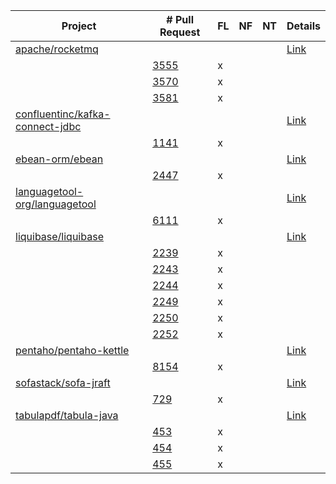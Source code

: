 |Project                                                                              |# Pull Request                                                      |FL |NF |NT |Details                                     |
|-------------------------------------------------------------------------------------|--------------------------------------------------------------------|---|---|---|--------------------------------------------|
|[apache/rocketmq](https://github.com/apache/rocketmq)                                |                                                                    |   |   |   |[Link](data/apache_rocketmq)                |
|                                                                                     |[3555](https://github.com/apache/rocketmq/pull/3555)                |x  |   |   |                                            |
|                                                                                     |[3570](https://github.com/apache/rocketmq/pull/3570)                |x  |   |   |                                            |
|                                                                                     |[3581](https://github.com/apache/rocketmq/pull/3581)                |x  |   |   |                                            |
|[confluentinc/kafka-connect-jdbc](https://github.com/confluentinc/kafka-connect-jdbc)|                                                                    |   |   |   |[Link](data/confluentinc_kafka-connect-jdbc)|
|                                                                                     |[1141](https://github.com/confluentinc/kafka-connect-jdbc/pull/1141)|x  |   |   |                                            |
|[ebean-orm/ebean](https://github.com/ebean-orm/ebean)                                |                                                                    |   |   |   |[Link](data/ebean-orm_ebean)                |
|                                                                                     |[2447](https://github.com/ebean-orm/ebean/pull/2447)                |x  |   |   |                                            |
|[languagetool-org/languagetool](https://github.com/languagetool-org/languagetool)    |                                                                    |   |   |   |[Link](data/languagetool-org_languagetool)  |
|                                                                                     |[6111](https://github.com/languagetool-org/languagetool/pull/6111)  |x  |   |   |                                            |
|[liquibase/liquibase](https://github.com/liquibase/liquibase)                        |                                                                    |   |   |   |[Link](data/liquibase_liquibase)            |
|                                                                                     |[2239](https://github.com/liquibase/liquibase/pull/2239)            |x  |   |   |                                            |
|                                                                                     |[2243](https://github.com/liquibase/liquibase/pull/2243)            |x  |   |   |                                            |
|                                                                                     |[2244](https://github.com/liquibase/liquibase/pull/2244)            |x  |   |   |                                            |
|                                                                                     |[2249](https://github.com/liquibase/liquibase/pull/2249)            |x  |   |   |                                            |
|                                                                                     |[2250](https://github.com/liquibase/liquibase/pull/2250)            |x  |   |   |                                            |
|                                                                                     |[2252](https://github.com/liquibase/liquibase/pull/2252)            |x  |   |   |                                            |
|[pentaho/pentaho-kettle](https://github.com/pentaho/pentaho-kettle)                  |                                                                    |   |   |   |[Link](data/pentaho_pentaho-kettle)         |
|                                                                                     |[8154](https://github.com/pentaho/pentaho-kettle/pull/8154)         |x  |   |   |                                            |
|[sofastack/sofa-jraft](https://github.com/sofastack/sofa-jraft)                      |                                                                    |   |   |   |[Link](data/sofastack_sofa-jraft)           |
|                                                                                     |[729](https://github.com/sofastack/sofa-jraft/pull/729)             |x  |   |   |                                            |
|[tabulapdf/tabula-java](https://github.com/tabulapdf/tabula-java)                    |                                                                    |   |   |   |[Link](data/tabulapdf_tabula-java)          |
|                                                                                     |[453](https://github.com/tabulapdf/tabula-java/pull/453)            |x  |   |   |                                            |
|                                                                                     |[454](https://github.com/tabulapdf/tabula-java/pull/454)            |x  |   |   |                                            |
|                                                                                     |[455](https://github.com/tabulapdf/tabula-java/pull/455)            |x  |   |   |                                            |

